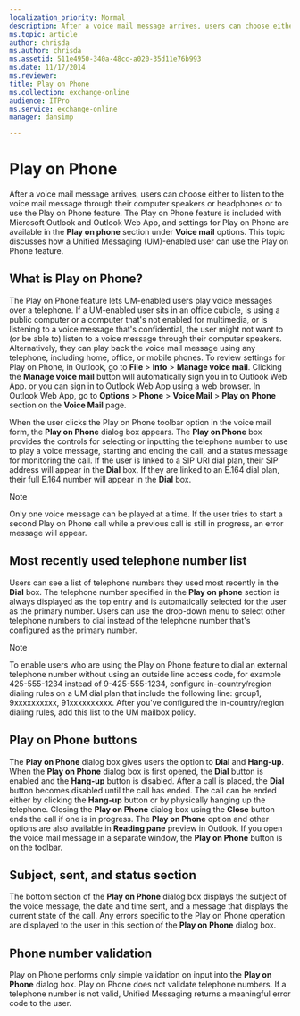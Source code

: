 ```yaml
---
localization_priority: Normal
description: After a voice mail message arrives, users can choose either to listen to the voice mail message through their computer speakers or headphones or to use the Play on Phone feature. The Play on Phone feature is included with Microsoft Outlook and Outlook Web App, and settings for Play on Phone are available in the Play on phone section under Voice mail options. This topic discusses how a Unified Messaging (UM)-enabled user can use the Play on Phone feature.
ms.topic: article
author: chrisda
ms.author: chrisda
ms.assetid: 511e4950-340a-48cc-a020-35d11e76b993
ms.date: 11/17/2014
ms.reviewer: 
title: Play on Phone
ms.collection: exchange-online
audience: ITPro
ms.service: exchange-online
manager: dansimp

---
```


# Play on Phone

After a voice mail message arrives, users can choose either to listen to the voice mail message through their computer speakers or headphones or to use the Play on Phone feature. The Play on Phone feature is included with Microsoft Outlook and Outlook Web App, and settings for Play on Phone are available in the **Play on phone** section under **Voice mail** options. This topic discusses how a Unified Messaging (UM)-enabled user can use the Play on Phone feature.

## What is Play on Phone?

The Play on Phone feature lets UM-enabled users play voice messages over a telephone. If a UM-enabled user sits in an office cubicle, is using a public computer or a computer that's not enabled for multimedia, or is listening to a voice message that's confidential, the user might not want to (or be able to) listen to a voice message through their computer speakers. Alternatively, they can play back the voice mail message using any telephone, including home, office, or mobile phones. To review settings for Play on Phone, in Outlook, go to **File** \> **Info** \> **Manage voice mail**. Clicking the **Manage voice mail** button will automatically sign you in to Outlook Web App. or you can sign in to Outlook Web App using a web browser. In Outlook Web App, go to **Options** \> **Phone** \> **Voice Mail** \> **Play on Phone** section on the **Voice Mail** page.

When the user clicks the Play on Phone toolbar option in the voice mail form, the **Play on Phone** dialog box appears. The **Play on Phone** box provides the controls for selecting or inputting the telephone number to use to play a voice message, starting and ending the call, and a status message for monitoring the call. If the user is linked to a SIP URI dial plan, their SIP address will appear in the **Dial** box. If they are linked to an E.164 dial plan, their full E.164 number will appear in the **Dial** box.

> [!NOTE]
> Only one voice message can be played at a time. If the user tries to start a second Play on Phone call while a previous call is still in progress, an error message will appear.

## Most recently used telephone number list

Users can see a list of telephone numbers they used most recently in the **Dial** box. The telephone number specified in the **Play on phone** section is always displayed as the top entry and is automatically selected for the user as the primary number. Users can use the drop-down menu to select other telephone numbers to dial instead of the telephone number that's configured as the primary number.

> [!NOTE]
> To enable users who are using the Play on Phone feature to dial an external telephone number without using an outside line access code, for example 425-555-1234 instead of 9-425-555-1234, configure in-country/region dialing rules on a UM dial plan that include the following line: group1, 9xxxxxxxxxx, 91xxxxxxxxxx. After you've configured the in-country/region dialing rules, add this list to the UM mailbox policy.

## Play on Phone buttons

The **Play on Phone** dialog box gives users the option to **Dial** and **Hang-up**. When the **Play on Phone** dialog box is first opened, the **Dial** button is enabled and the **Hang-up** button is disabled. After a call is placed, the **Dial** button becomes disabled until the call has ended. The call can be ended either by clicking the **Hang-up** button or by physically hanging up the telephone. Closing the **Play on Phone** dialog box using the **Close** button ends the call if one is in progress. The **Play on Phone** option and other options are also available in **Reading pane** preview in Outlook. If you open the voice mail message in a separate window, the **Play on Phone** button is on the toolbar.

## Subject, sent, and status section

The bottom section of the **Play on Phone** dialog box displays the subject of the voice message, the date and time sent, and a message that displays the current state of the call. Any errors specific to the Play on Phone operation are displayed to the user in this section of the **Play on Phone** dialog box.

## Phone number validation

Play on Phone performs only simple validation on input into the **Play on Phone** dialog box. Play on Phone does not validate telephone numbers. If a telephone number is not valid, Unified Messaging returns a meaningful error code to the user.



